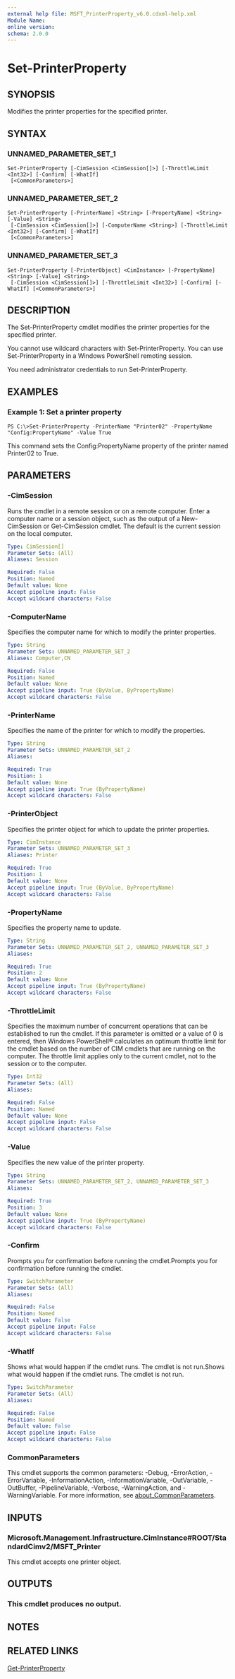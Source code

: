 ```yaml
---
external help file: MSFT_PrinterProperty_v6.0.cdxml-help.xml
Module Name:
online version:
schema: 2.0.0
---
```


# Set-PrinterProperty

## SYNOPSIS
Modifies the printer properties for the specified printer.

## SYNTAX

### UNNAMED_PARAMETER_SET_1
```
Set-PrinterProperty [-CimSession <CimSession[]>] [-ThrottleLimit <Int32>] [-Confirm] [-WhatIf]
 [<CommonParameters>]
```

### UNNAMED_PARAMETER_SET_2
```
Set-PrinterProperty [-PrinterName] <String> [-PropertyName] <String> [-Value] <String>
 [-CimSession <CimSession[]>] [-ComputerName <String>] [-ThrottleLimit <Int32>] [-Confirm] [-WhatIf]
 [<CommonParameters>]
```

### UNNAMED_PARAMETER_SET_3
```
Set-PrinterProperty [-PrinterObject] <CimInstance> [-PropertyName] <String> [-Value] <String>
 [-CimSession <CimSession[]>] [-ThrottleLimit <Int32>] [-Confirm] [-WhatIf] [<CommonParameters>]
```

## DESCRIPTION
The Set-PrinterProperty cmdlet modifies the printer properties for the specified printer.

You cannot use wildcard characters with Set-PrinterProperty.
You can use Set-PrinterProperty in a Windows PowerShell remoting session.

You need administrator credentials to run Set-PrinterProperty.

## EXAMPLES

### Example 1: Set a printer property
```
PS C:\>Set-PrinterProperty -PrinterName "Printer02" -PropertyName "Config:PropertyName" -Value True
```

This command sets the Config:PropertyName property of the printer named Printer02 to True.

## PARAMETERS

### -CimSession
Runs the cmdlet in a remote session or on a remote computer.
Enter a computer name or a session object, such as the output of a New-CimSession or Get-CimSession cmdlet.
The default is the current session on the local computer.

```yaml
Type: CimSession[]
Parameter Sets: (All)
Aliases: Session

Required: False
Position: Named
Default value: None
Accept pipeline input: False
Accept wildcard characters: False
```

### -ComputerName
Specifies the computer name for which to modify the printer properties.

```yaml
Type: String
Parameter Sets: UNNAMED_PARAMETER_SET_2
Aliases: Computer,CN

Required: False
Position: Named
Default value: None
Accept pipeline input: True (ByValue, ByPropertyName)
Accept wildcard characters: False
```

### -PrinterName
Specifies the name of the printer for which to modify the properties.

```yaml
Type: String
Parameter Sets: UNNAMED_PARAMETER_SET_2
Aliases:

Required: True
Position: 1
Default value: None
Accept pipeline input: True (ByPropertyName)
Accept wildcard characters: False
```

### -PrinterObject
Specifies the printer object for which to update the printer properties.

```yaml
Type: CimInstance
Parameter Sets: UNNAMED_PARAMETER_SET_3
Aliases: Printer

Required: True
Position: 1
Default value: None
Accept pipeline input: True (ByValue, ByPropertyName)
Accept wildcard characters: False
```

### -PropertyName
Specifies the property name to update.

```yaml
Type: String
Parameter Sets: UNNAMED_PARAMETER_SET_2, UNNAMED_PARAMETER_SET_3
Aliases:

Required: True
Position: 2
Default value: None
Accept pipeline input: True (ByPropertyName)
Accept wildcard characters: False
```

### -ThrottleLimit
Specifies the maximum number of concurrent operations that can be established to run the cmdlet.
If this parameter is omitted or a value of 0 is entered, then Windows PowerShell® calculates an optimum throttle limit for the cmdlet based on the number of CIM cmdlets that are running on the computer.
The throttle limit applies only to the current cmdlet, not to the session or to the computer.

```yaml
Type: Int32
Parameter Sets: (All)
Aliases:

Required: False
Position: Named
Default value: None
Accept pipeline input: False
Accept wildcard characters: False
```

### -Value
Specifies the new value of the printer property.

```yaml
Type: String
Parameter Sets: UNNAMED_PARAMETER_SET_2, UNNAMED_PARAMETER_SET_3
Aliases:

Required: True
Position: 3
Default value: None
Accept pipeline input: True (ByPropertyName)
Accept wildcard characters: False
```

### -Confirm
Prompts you for confirmation before running the cmdlet.Prompts you for confirmation before running the cmdlet.

```yaml
Type: SwitchParameter
Parameter Sets: (All)
Aliases:

Required: False
Position: Named
Default value: False
Accept pipeline input: False
Accept wildcard characters: False
```

### -WhatIf
Shows what would happen if the cmdlet runs.
The cmdlet is not run.Shows what would happen if the cmdlet runs.
The cmdlet is not run.

```yaml
Type: SwitchParameter
Parameter Sets: (All)
Aliases:

Required: False
Position: Named
Default value: False
Accept pipeline input: False
Accept wildcard characters: False
```

### CommonParameters
This cmdlet supports the common parameters: -Debug, -ErrorAction, -ErrorVariable, -InformationAction, -InformationVariable, -OutVariable, -OutBuffer, -PipelineVariable, -Verbose, -WarningAction, and -WarningVariable. For more information, see [about_CommonParameters](http://go.microsoft.com/fwlink/?LinkID=113216).

## INPUTS

### Microsoft.Management.Infrastructure.CimInstance#ROOT/StandardCimv2/MSFT_Printer
This cmdlet accepts one printer object.

## OUTPUTS

### This cmdlet produces no output.

## NOTES

## RELATED LINKS

[Get-PrinterProperty]()

